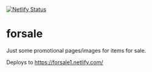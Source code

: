 [![Netlify Status](https://api.netlify.com/api/v1/badges/8877b681-ec7e-4131-b522-0e8a9a76ab61/deploy-status)](https://app.netlify.com/sites/forsale1/deploys)

# forsale

Just some promotional pages/images for items for sale.

Deploys to https://forsale1.netlify.com/


